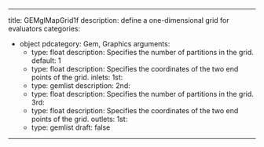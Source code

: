 
---
title: GEMglMapGrid1f
description: define a one-dimensional grid for evaluators
categories:
  - object
pdcategory: Gem, Graphics
arguments:
    - type: float
      description: Specifies the number of partitions in the grid.
      default: 1
    - type: float
      description: Specifies the coordinates of the two end points of the grid.
inlets:
  1st:
    - type: gemlist
      description:
  2nd:
    - type: float
      description: Specifies the number of partitions in the grid.
  3rd:
    - type: float
      description: Specifies the coordinates of the two end points of the grid.
outlets:
  1st:
    - type: gemlist
draft: false
---

